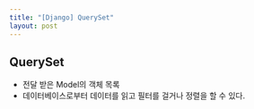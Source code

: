 ```yaml
---
title: "[Django] QuerySet"
layout: post
---
```


## QuerySet
- 전달 받은 Model의 객체 목록
- 데이터베이스로부터 데이터를 읽고 필터를 걸거나 정렬을 할 수 있다.

 